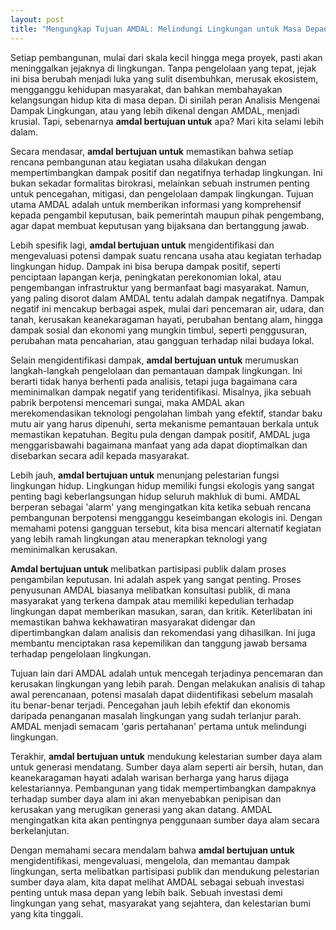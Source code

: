 ```yaml
---
layout: post
title: "Mengungkap Tujuan AMDAL: Melindungi Lingkungan untuk Masa Depan"
---
```


Setiap pembangunan, mulai dari skala kecil hingga mega proyek, pasti akan meninggalkan jejaknya di lingkungan. Tanpa pengelolaan yang tepat, jejak ini bisa berubah menjadi luka yang sulit disembuhkan, merusak ekosistem, mengganggu kehidupan masyarakat, dan bahkan membahayakan kelangsungan hidup kita di masa depan. Di sinilah peran Analisis Mengenai Dampak Lingkungan, atau yang lebih dikenal dengan AMDAL, menjadi krusial. Tapi, sebenarnya **amdal bertujuan untuk** apa? Mari kita selami lebih dalam.

Secara mendasar, **amdal bertujuan untuk** memastikan bahwa setiap rencana pembangunan atau kegiatan usaha dilakukan dengan mempertimbangkan dampak positif dan negatifnya terhadap lingkungan. Ini bukan sekadar formalitas birokrasi, melainkan sebuah instrumen penting untuk pencegahan, mitigasi, dan pengelolaan dampak lingkungan. Tujuan utama AMDAL adalah untuk memberikan informasi yang komprehensif kepada pengambil keputusan, baik pemerintah maupun pihak pengembang, agar dapat membuat keputusan yang bijaksana dan bertanggung jawab.

Lebih spesifik lagi, **amdal bertujuan untuk** mengidentifikasi dan mengevaluasi potensi dampak suatu rencana usaha atau kegiatan terhadap lingkungan hidup. Dampak ini bisa berupa dampak positif, seperti penciptaan lapangan kerja, peningkatan perekonomian lokal, atau pengembangan infrastruktur yang bermanfaat bagi masyarakat. Namun, yang paling disorot dalam AMDAL tentu adalah dampak negatifnya. Dampak negatif ini mencakup berbagai aspek, mulai dari pencemaran air, udara, dan tanah, kerusakan keanekaragaman hayati, perubahan bentang alam, hingga dampak sosial dan ekonomi yang mungkin timbul, seperti penggusuran, perubahan mata pencaharian, atau gangguan terhadap nilai budaya lokal.

Selain mengidentifikasi dampak, **amdal bertujuan untuk** merumuskan langkah-langkah pengelolaan dan pemantauan dampak lingkungan. Ini berarti tidak hanya berhenti pada analisis, tetapi juga bagaimana cara meminimalkan dampak negatif yang teridentifikasi. Misalnya, jika sebuah pabrik berpotensi mencemari sungai, maka AMDAL akan merekomendasikan teknologi pengolahan limbah yang efektif, standar baku mutu air yang harus dipenuhi, serta mekanisme pemantauan berkala untuk memastikan kepatuhan. Begitu pula dengan dampak positif, AMDAL juga menggarisbawahi bagaimana manfaat yang ada dapat dioptimalkan dan disebarkan secara adil kepada masyarakat.

Lebih jauh, **amdal bertujuan untuk** menunjang pelestarian fungsi lingkungan hidup. Lingkungan hidup memiliki fungsi ekologis yang sangat penting bagi keberlangsungan hidup seluruh makhluk di bumi. AMDAL berperan sebagai 'alarm' yang mengingatkan kita ketika sebuah rencana pembangunan berpotensi mengganggu keseimbangan ekologis ini. Dengan memahami potensi gangguan tersebut, kita bisa mencari alternatif kegiatan yang lebih ramah lingkungan atau menerapkan teknologi yang meminimalkan kerusakan.

**Amdal bertujuan untuk** melibatkan partisipasi publik dalam proses pengambilan keputusan. Ini adalah aspek yang sangat penting. Proses penyusunan AMDAL biasanya melibatkan konsultasi publik, di mana masyarakat yang terkena dampak atau memiliki kepedulian terhadap lingkungan dapat memberikan masukan, saran, dan kritik. Keterlibatan ini memastikan bahwa kekhawatiran masyarakat didengar dan dipertimbangkan dalam analisis dan rekomendasi yang dihasilkan. Ini juga membantu menciptakan rasa kepemilikan dan tanggung jawab bersama terhadap pengelolaan lingkungan.

Tujuan lain dari AMDAL adalah untuk mencegah terjadinya pencemaran dan kerusakan lingkungan yang lebih parah. Dengan melakukan analisis di tahap awal perencanaan, potensi masalah dapat diidentifikasi sebelum masalah itu benar-benar terjadi. Pencegahan jauh lebih efektif dan ekonomis daripada penanganan masalah lingkungan yang sudah terlanjur parah. AMDAL menjadi semacam 'garis pertahanan' pertama untuk melindungi lingkungan.

Terakhir, **amdal bertujuan untuk** mendukung kelestarian sumber daya alam untuk generasi mendatang. Sumber daya alam seperti air bersih, hutan, dan keanekaragaman hayati adalah warisan berharga yang harus dijaga kelestariannya. Pembangunan yang tidak mempertimbangkan dampaknya terhadap sumber daya alam ini akan menyebabkan penipisan dan kerusakan yang merugikan generasi yang akan datang. AMDAL mengingatkan kita akan pentingnya penggunaan sumber daya alam secara berkelanjutan.

Dengan memahami secara mendalam bahwa **amdal bertujuan untuk** mengidentifikasi, mengevaluasi, mengelola, dan memantau dampak lingkungan, serta melibatkan partisipasi publik dan mendukung pelestarian sumber daya alam, kita dapat melihat AMDAL sebagai sebuah investasi penting untuk masa depan yang lebih baik. Sebuah investasi demi lingkungan yang sehat, masyarakat yang sejahtera, dan kelestarian bumi yang kita tinggali.
